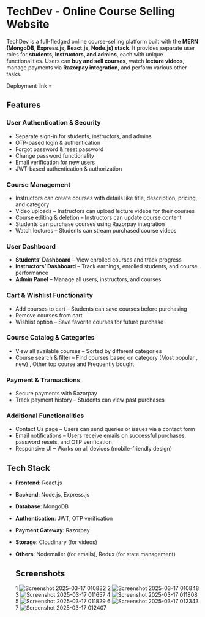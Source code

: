 # TechDev - Online Course Selling Website

TechDev is a full-fledged online course-selling platform built with the **MERN (MongoDB, Express.js, React.js, Node.js) stack**. It provides separate user roles for **students, instructors, and admins**, each with unique functionalities. Users can **buy and sell courses**, watch **lecture videos**, manage payments via **Razorpay integration**, and perform various other tasks.

Deployment link =

## Features

### User Authentication & Security
- Separate sign-in for students, instructors, and admins
- OTP-based login & authentication
- Forgot password & reset password
- Change password functionality
- Email verification for new users
- JWT-based authentication & authorization

### Course Management
- Instructors can create courses with details like title, description, pricing, and category
- Video uploads – Instructors can upload lecture videos for their courses
- Course editing & deletion – Instructors can update course content
- Students can purchase courses using Razorpay integration
- Watch lectures – Students can stream purchased course videos

### User Dashboard
- **Students’ Dashboard** – View enrolled courses and track progress
- **Instructors’ Dashboard** – Track earnings, enrolled students, and course performance
- **Admin Panel** – Manage all users, instructors, and courses

### Cart & Wishlist Functionality
- Add courses to cart – Students can save courses before purchasing
- Remove courses from cart
- Wishlist option – Save favorite courses for future purchase

### Course Catalog & Categories
- View all available courses – Sorted by different categories
- Course search & filter – Find courses based on category (Most popular , new) , Other top course and Frequently bought
### Payment & Transactions
- Secure payments with Razorpay
- Track payment history – Students can view past purchases

### Additional Functionalities
- Contact Us page – Users can send queries or issues via a contact form
- Email notifications – Users receive emails on successful purchases, password resets, and OTP verification
- Responsive UI – Works on all devices (mobile-friendly design)

## Tech Stack
- **Frontend**: React.js
- **Backend**: Node.js, Express.js
- **Database**: MongoDB
- **Authentication**: JWT, OTP verification
- **Payment Gateway**: Razorpay
- **Storage**: Cloudinary (for videos)
- **Others**: Nodemailer (for emails), Redux (for state management)

  ## Screenshots
  1
![Screenshot 2025-03-17 010832](https://github.com/user-attachments/assets/82834ebb-df83-4a44-81ac-02ecec2735e5)
2
![Screenshot 2025-03-17 010848](https://github.com/user-attachments/assets/97b024ee-2e0c-4732-bac2-86a5be440951)
3
![Screenshot 2025-03-17 011657](https://github.com/user-attachments/assets/f3b44153-b4bd-4dea-9fa5-180be6139e70)
4
![Screenshot 2025-03-17 011808](https://github.com/user-attachments/assets/5a92b3f3-d24d-44e8-8859-c1fda10f0e49)
5
![Screenshot 2025-03-17 011829](https://github.com/user-attachments/assets/15b7a97b-24d0-4169-b683-3154c6aaefc1)
6
![Screenshot 2025-03-17 012343](https://github.com/user-attachments/assets/fc81d304-3332-495b-9321-b318536bc5bd)
7
![Screenshot 2025-03-17 012407](https://github.com/user-attachments/assets/fc7219a1-f889-4ea9-97a4-0dcce250ab14)


